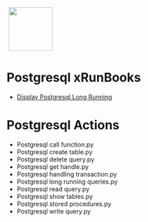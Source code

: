 <img align="center" src="https://unskript.com/assets/favicon.png" width="100" height="100" style="padding: 5px">

 # Postgresql xRunBooks

* [Display Postgresql Long Running](https://github.com/unskript/Awesome-CloudOps-Automation/tree/master)


 # Postgresql Actions 

* Postgresql call function.py
* Postgresql create table.py
* Postgresql delete query.py
* Postgresql get handle.py
* Postgresql handling transaction.py
* Postgresql long running queries.py
* Postgresql read query.py
* Postgresql show tables.py
* Postgresql stored procedures.py
* Postgresql write query.py
